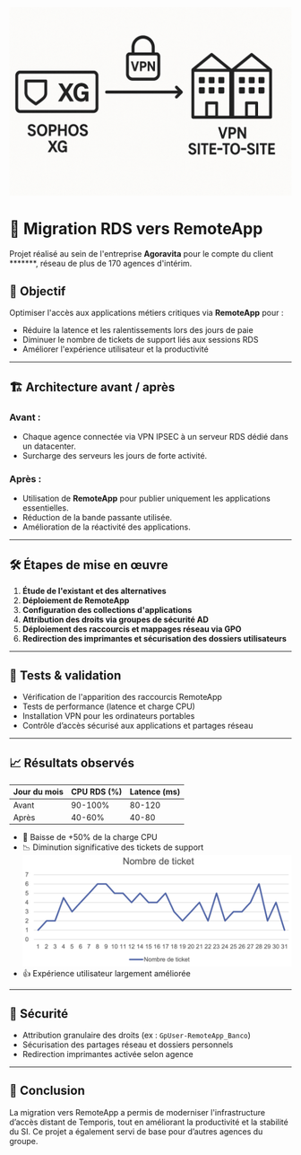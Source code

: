 ![](assets/projet2.png)
# 🚀 Migration RDS vers RemoteApp

Projet réalisé au sein de l'entreprise **Agoravita** pour le compte du client *******, réseau de plus de 170 agences d'intérim.

## 🎯 Objectif

Optimiser l'accès aux applications métiers critiques via **RemoteApp** pour :

- Réduire la latence et les ralentissements lors des jours de paie
- Diminuer le nombre de tickets de support liés aux sessions RDS
- Améliorer l'expérience utilisateur et la productivité

---

## 🏗️ Architecture avant / après

### Avant :
- Chaque agence connectée via VPN IPSEC à un serveur RDS dédié dans un datacenter.
- Surcharge des serveurs les jours de forte activité.

### Après :
- Utilisation de **RemoteApp** pour publier uniquement les applications essentielles.
- Réduction de la bande passante utilisée.
- Amélioration de la réactivité des applications.

---

## 🛠️ Étapes de mise en œuvre

1. **Étude de l'existant et des alternatives**
2. **Déploiement de RemoteApp**
3. **Configuration des collections d'applications**
4. **Attribution des droits via groupes de sécurité AD**
5. **Déploiement des raccourcis et mappages réseau via GPO**
6. **Redirection des imprimantes et sécurisation des dossiers utilisateurs**

---

## 🧪 Tests & validation

- Vérification de l'apparition des raccourcis RemoteApp
- Tests de performance (latence et charge CPU)
- Installation VPN pour les ordinateurs portables
- Contrôle d’accès sécurisé aux applications et partages réseau

---

## 📈 Résultats observés

| Jour du mois | CPU RDS (%) | Latence (ms) |
|--------------|-------------|--------------|
| Avant        | 90-100%     | 80-120       |
| Après        | 40-60%      | 40-80        |

- 🎉 Baisse de +50% de la charge CPU
- 📉 Diminution significative des tickets de support
![](assets/migration1.png)
- 👍 Expérience utilisateur largement améliorée

---

## 📎 Sécurité

- Attribution granulaire des droits (ex : `GpUser-RemoteApp_Banco`)
- Sécurisation des partages réseau et dossiers personnels
- Redirection imprimantes activée selon agence

---

## 📝 Conclusion

La migration vers RemoteApp a permis de moderniser l'infrastructure d’accès distant de Temporis, tout en améliorant la productivité et la stabilité du SI. Ce projet a également servi de base pour d’autres agences du groupe.
